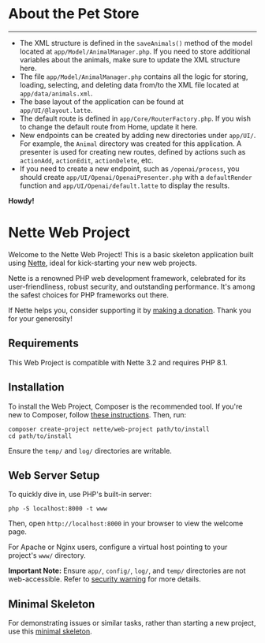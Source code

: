 # About the Pet Store
---------------------

- The XML structure is defined in the `saveAnimals()` method of the model located at `app/Model/AnimalManager.php`. If you need to store additional variables about the animals, make sure to update the XML structure here.
- The file `app/Model/AnimalManager.php` contains all the logic for storing, loading, selecting, and deleting data from/to the XML file located at `app/data/animals.xml`.
- The base layout of the application can be found at `app/UI/@layout.latte`.
- The default route is defined in `app/Core/RouterFactory.php`. If you wish to change the default route from Home, update it here.
- New endpoints can be created by adding new directories under `app/UI/`. For example, the `Animal` directory was created for this application. A presenter is used for creating new routes, defined by actions such as `actionAdd`, `actionEdit`, `actionDelete`, etc.
- If you need to create a new endpoint, such as `/openai/process`, you should create `app/UI/Openai/OpenaiPresenter.php` with a `defaultRender` function and `app/UI/Openai/default.latte` to display the results.

**Howdy!**

Nette Web Project
=================

Welcome to the Nette Web Project! This is a basic skeleton application built using
[Nette](https://nette.org), ideal for kick-starting your new web projects.

Nette is a renowned PHP web development framework, celebrated for its user-friendliness,
robust security, and outstanding performance. It's among the safest choices
for PHP frameworks out there.

If Nette helps you, consider supporting it by [making a donation](https://nette.org/donate).
Thank you for your generosity!


Requirements
------------

This Web Project is compatible with Nette 3.2 and requires PHP 8.1.


Installation
------------

To install the Web Project, Composer is the recommended tool. If you're new to Composer,
follow [these instructions](https://doc.nette.org/composer). Then, run:

	composer create-project nette/web-project path/to/install
	cd path/to/install

Ensure the `temp/` and `log/` directories are writable.


Web Server Setup
----------------

To quickly dive in, use PHP's built-in server:

	php -S localhost:8000 -t www

Then, open `http://localhost:8000` in your browser to view the welcome page.

For Apache or Nginx users, configure a virtual host pointing to your project's `www/` directory.

**Important Note:** Ensure `app/`, `config/`, `log/`, and `temp/` directories are not web-accessible.
Refer to [security warning](https://nette.org/security-warning) for more details.


Minimal Skeleton
----------------

For demonstrating issues or similar tasks, rather than starting a new project, use
this [minimal skeleton](https://github.com/nette/web-project/tree/minimal).


